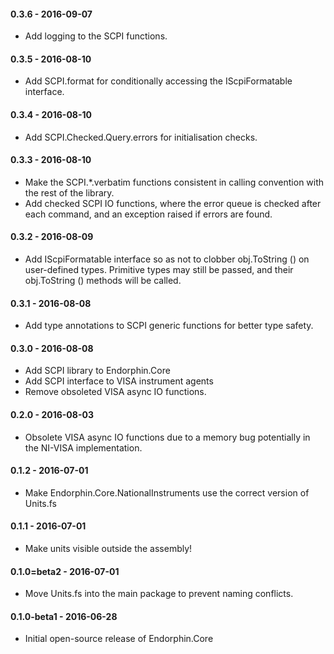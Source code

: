 #### 0.3.6 - 2016-09-07
* Add logging to the SCPI functions.

#### 0.3.5 - 2016-08-10
* Add SCPI.format for conditionally accessing the IScpiFormatable interface.

#### 0.3.4 - 2016-08-10
* Add SCPI.Checked.Query.errors for initialisation checks.

#### 0.3.3 - 2016-08-10
* Make the SCPI.\*.verbatim functions consistent in calling convention with the
  rest of the library.
* Add checked SCPI IO functions, where the error queue is checked after each
  command, and an exception raised if errors are found.

#### 0.3.2 - 2016-08-09
* Add IScpiFormatable interface so as not to clobber obj.ToString () on
  user-defined types.  Primitive types may still be passed, and their
  obj.ToString () methods will be called.

#### 0.3.1 - 2016-08-08
* Add type annotations to SCPI generic functions for better type safety.

#### 0.3.0 - 2016-08-08
* Add SCPI library to Endorphin.Core
* Add SCPI interface to VISA instrument agents
* Remove obsoleted VISA async IO functions.

#### 0.2.0 - 2016-08-03
* Obsolete VISA async IO functions due to a memory bug potentially in the
  NI-VISA implementation.

#### 0.1.2 - 2016-07-01
* Make Endorphin.Core.NationalInstruments use the correct version of Units.fs

#### 0.1.1 - 2016-07-01
* Make units visible outside the assembly!

#### 0.1.0=beta2 - 2016-07-01
* Move Units.fs into the main package to prevent naming conflicts.

#### 0.1.0-beta1 - 2016-06-28
* Initial open-source release of Endorphin.Core
